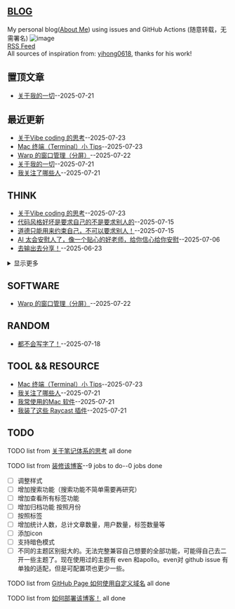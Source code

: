 ## [BLOG](https://sunyuan686.github.io/blog/)
My personal blog([About Me](https://github.com/sunyuan686/blog/issues/6)) using issues and GitHub Actions (随意转载，无需署名)
![image](https://github.com/user-attachments/assets/a168bf11-661e-4566-b042-7fc9544de528)
<br>
[RSS Feed](https://raw.githubusercontent.com/sunyuan686/blog/master/feed.xml)
<br>
All sources of inspiration from: [yihong0618](https://github.com/yihong0618/gitblog), thanks for his work! 
<br>

## 置顶文章
- [关于我的一切](https://github.com/sunyuan686/blog/issues/20)--2025-07-21
## 最近更新
- [关于Vibe coding 的思考](https://github.com/sunyuan686/blog/issues/23)--2025-07-23
- [Mac 终端（Terminal）小 Tips](https://github.com/sunyuan686/blog/issues/22)--2025-07-23
- [Warp 的窗口管理（分屏）](https://github.com/sunyuan686/blog/issues/21)--2025-07-22
- [关于我的一切](https://github.com/sunyuan686/blog/issues/20)--2025-07-21
- [我关注了哪些人](https://github.com/sunyuan686/blog/issues/19)--2025-07-21
## THINK

- [关于Vibe coding 的思考](https://github.com/sunyuan686/blog/issues/23)--2025-07-23
- [代码风格好坏是要求自己的不是要求别人的](https://github.com/sunyuan686/blog/issues/15)--2025-07-15
- [道德只能用来约束自己，不可以要求别人！](https://github.com/sunyuan686/blog/issues/14)--2025-07-15
- [AI 太会安慰人了，像一个贴心的好老师，给你信心给你安慰](https://github.com/sunyuan686/blog/issues/4)--2025-07-06
- [去输出去分享！](https://github.com/sunyuan686/blog/issues/3)--2025-06-23
<details><summary>显示更多</summary>

- [学计算机一定要折腾，不怕麻烦。](https://github.com/sunyuan686/blog/issues/2)--2025-06-22
</details>

## SOFTWARE

- [Warp 的窗口管理（分屏）](https://github.com/sunyuan686/blog/issues/21)--2025-07-22
## RANDOM

- [都不会写字了！](https://github.com/sunyuan686/blog/issues/16)--2025-07-18
## TOOL && RESOURCE

- [Mac 终端（Terminal）小 Tips](https://github.com/sunyuan686/blog/issues/22)--2025-07-23
- [我关注了哪些人](https://github.com/sunyuan686/blog/issues/19)--2025-07-21
- [我常使用的Mac 软件](https://github.com/sunyuan686/blog/issues/18)--2025-07-21
- [我装了这些 Raycast 插件](https://github.com/sunyuan686/blog/issues/17)--2025-07-21
## TODO
TODO list from [关于笔记体系的思考](https://github.com/sunyuan686/blog/issues/11) all done

TODO list from [装修该博客](https://github.com/sunyuan686/blog/issues/10)--9 jobs to do--0 jobs done
- [ ] 调整样式
- [ ] 增加搜索功能（搜索功能不简单需要再研究）
- [ ] 增加查看所有标签功能
- [ ] 增加归档功能 按照月份 
- [ ] 按照标签
- [ ] 增加统计人数，总计文章数量，用户数量，标签数量等
- [ ] 添加icon
- [ ] 支持暗色模式
- [ ] 不同的主题区别挺大的。无法完整兼容自己想要的全部功能，可能得自己去二开一些主题了。现在使用过的主题有 even 和apollo。even对 github issue 有单独的适配，但是可配置项也更少一些。

TODO list from [GitHub Page 如何使用自定义域名](https://github.com/sunyuan686/blog/issues/9) all done

TODO list from [如何部署该博客！](https://github.com/sunyuan686/blog/issues/8) all done

